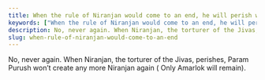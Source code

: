 ```yaml
---
title: When the rule of Niranjan would come to an end, he will perish would Param purush create some other Niranjan?
keywords: ["When the rule of Niranjan would come to an end, he will perish would Param purush create some other Niranjan?",Sahib Bandgi books,]
description: No, never again. When Niranjan, the torturer of the Jivas, perishes, Param Purush won’t create any more Niranjan again ( Only Amarlok will remain).
slug: when-rule-of-niranjan-would-come-to-an-end
---
```


No, never again. When Niranjan, the torturer of the Jivas, perishes, Param Purush won’t create any more Niranjan again ( Only Amarlok will remain).  



  